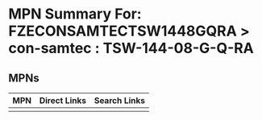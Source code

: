 



# MPN Summary For: FZECONSAMTECTSW1448GQRA > con-samtec : TSW-144-08-G-Q-RA

## MPNs
  

|MPN|Direct Links|Search Links|
| :--- | :--- | :--- |
||||
